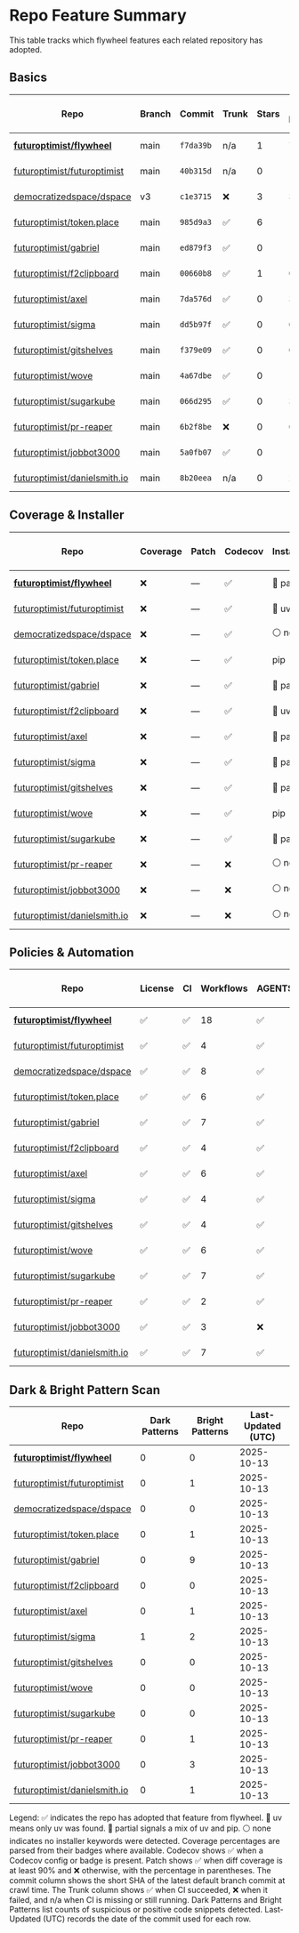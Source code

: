 # Repo Feature Summary

This table tracks which flywheel features each related repository has adopted.

<!-- spellchecker: disable -->
## Basics
| Repo | Branch | Commit | Trunk | Stars | Open Issues | Last-Updated (UTC) |
| ---- | ------ | ------ | ----- | ----- | ----------- | ----------------- |
| **[futuroptimist/flywheel](https://github.com/futuroptimist/flywheel)** | main | `f7da39b` | n/a | 1 | 7 | 2025-10-13 |
| [futuroptimist/futuroptimist](https://github.com/futuroptimist/futuroptimist) | main | `40b315d` | n/a | 0 | 1 | 2025-10-13 |
| [democratizedspace/dspace](https://github.com/democratizedspace/dspace) | v3 | `c1e3715` | ❌ | 3 | 37 | 2025-10-13 |
| [futuroptimist/token.place](https://github.com/futuroptimist/token.place) | main | `985d9a3` | ✅ | 6 | 12 | 2025-10-13 |
| [futuroptimist/gabriel](https://github.com/futuroptimist/gabriel) | main | `ed879f3` | ✅ | 0 | 1 | 2025-10-13 |
| [futuroptimist/f2clipboard](https://github.com/futuroptimist/f2clipboard) | main | `00660b8` | ✅ | 1 | 0 | 2025-10-13 |
| [futuroptimist/axel](https://github.com/futuroptimist/axel) | main | `7da576d` | ✅ | 0 | 3 | 2025-10-13 |
| [futuroptimist/sigma](https://github.com/futuroptimist/sigma) | main | `dd5b97f` | ✅ | 0 | 0 | 2025-10-13 |
| [futuroptimist/gitshelves](https://github.com/futuroptimist/gitshelves) | main | `f379e09` | ✅ | 0 | 0 | 2025-10-13 |
| [futuroptimist/wove](https://github.com/futuroptimist/wove) | main | `4a67dbe` | ✅ | 0 | 1 | 2025-10-13 |
| [futuroptimist/sugarkube](https://github.com/futuroptimist/sugarkube) | main | `066d295` | ✅ | 0 | 3 | 2025-10-13 |
| [futuroptimist/pr-reaper](https://github.com/futuroptimist/pr-reaper) | main | `6b2f8be` | ❌ | 0 | 0 | 2025-10-13 |
| [futuroptimist/jobbot3000](https://github.com/futuroptimist/jobbot3000) | main | `5a0fb07` | ✅ | 0 | 10 | 2025-10-13 |
| [futuroptimist/danielsmith.io](https://github.com/futuroptimist/danielsmith.io) | main | `8b20eea` | n/a | 0 | 2 | 2025-10-13 |

## Coverage & Installer
| Repo | Coverage | Patch | Codecov | Installer | Last-Updated (UTC) |
| ---- | -------- | ----- | ------- | --------- | ----------------- |
| **[futuroptimist/flywheel](https://github.com/futuroptimist/flywheel)** | ❌ | — | ✅ | 🔶 partial | 2025-10-13 |
| [futuroptimist/futuroptimist](https://github.com/futuroptimist/futuroptimist) | ❌ | — | ✅ | 🚀 uv | 2025-10-13 |
| [democratizedspace/dspace](https://github.com/democratizedspace/dspace) | ❌ | — | ✅ | ⚪ none | 2025-10-13 |
| [futuroptimist/token.place](https://github.com/futuroptimist/token.place) | ❌ | — | ✅ | pip | 2025-10-13 |
| [futuroptimist/gabriel](https://github.com/futuroptimist/gabriel) | ❌ | — | ✅ | 🔶 partial | 2025-10-13 |
| [futuroptimist/f2clipboard](https://github.com/futuroptimist/f2clipboard) | ❌ | — | ✅ | 🚀 uv | 2025-10-13 |
| [futuroptimist/axel](https://github.com/futuroptimist/axel) | ❌ | — | ✅ | 🔶 partial | 2025-10-13 |
| [futuroptimist/sigma](https://github.com/futuroptimist/sigma) | ❌ | — | ✅ | 🔶 partial | 2025-10-13 |
| [futuroptimist/gitshelves](https://github.com/futuroptimist/gitshelves) | ❌ | — | ✅ | 🔶 partial | 2025-10-13 |
| [futuroptimist/wove](https://github.com/futuroptimist/wove) | ❌ | — | ✅ | pip | 2025-10-13 |
| [futuroptimist/sugarkube](https://github.com/futuroptimist/sugarkube) | ❌ | — | ✅ | 🔶 partial | 2025-10-13 |
| [futuroptimist/pr-reaper](https://github.com/futuroptimist/pr-reaper) | ❌ | — | ❌ | ⚪ none | 2025-10-13 |
| [futuroptimist/jobbot3000](https://github.com/futuroptimist/jobbot3000) | ❌ | — | ❌ | ⚪ none | 2025-10-13 |
| [futuroptimist/danielsmith.io](https://github.com/futuroptimist/danielsmith.io) | ❌ | — | ❌ | ⚪ none | 2025-10-13 |

## Policies & Automation
| Repo | License | CI | Workflows | AGENTS.md | Code of Conduct | Contributing | Pre-commit | Last-Updated (UTC) |
| ---- | ------- | -- | --------- | --------- | --------------- | ------------ | ---------- | ----------------- |
| **[futuroptimist/flywheel](https://github.com/futuroptimist/flywheel)** | ✅ | ✅ | 18 | ✅ | ✅ | ✅ | ✅ | 2025-10-13 |
| [futuroptimist/futuroptimist](https://github.com/futuroptimist/futuroptimist) | ✅ | ✅ | 4 | ✅ | ✅ | ✅ | ✅ | 2025-10-13 |
| [democratizedspace/dspace](https://github.com/democratizedspace/dspace) | ✅ | ✅ | 8 | ✅ | ✅ | ✅ | ✅ | 2025-10-13 |
| [futuroptimist/token.place](https://github.com/futuroptimist/token.place) | ✅ | ✅ | 6 | ✅ | ✅ | ✅ | ✅ | 2025-10-13 |
| [futuroptimist/gabriel](https://github.com/futuroptimist/gabriel) | ✅ | ✅ | 7 | ✅ | ✅ | ✅ | ✅ | 2025-10-13 |
| [futuroptimist/f2clipboard](https://github.com/futuroptimist/f2clipboard) | ✅ | ✅ | 4 | ✅ | ✅ | ✅ | ✅ | 2025-10-13 |
| [futuroptimist/axel](https://github.com/futuroptimist/axel) | ✅ | ✅ | 6 | ✅ | ✅ | ✅ | ✅ | 2025-10-13 |
| [futuroptimist/sigma](https://github.com/futuroptimist/sigma) | ✅ | ✅ | 4 | ✅ | ✅ | ✅ | ✅ | 2025-10-13 |
| [futuroptimist/gitshelves](https://github.com/futuroptimist/gitshelves) | ✅ | ✅ | 4 | ✅ | ❌ | ❌ | ❌ | 2025-10-13 |
| [futuroptimist/wove](https://github.com/futuroptimist/wove) | ✅ | ✅ | 6 | ✅ | ✅ | ✅ | ✅ | 2025-10-13 |
| [futuroptimist/sugarkube](https://github.com/futuroptimist/sugarkube) | ✅ | ✅ | 7 | ✅ | ✅ | ✅ | ✅ | 2025-10-13 |
| [futuroptimist/pr-reaper](https://github.com/futuroptimist/pr-reaper) | ✅ | ✅ | 2 | ✅ | ✅ | ✅ | ❌ | 2025-10-13 |
| [futuroptimist/jobbot3000](https://github.com/futuroptimist/jobbot3000) | ✅ | ✅ | 3 | ❌ | ❌ | ❌ | ❌ | 2025-10-13 |
| [futuroptimist/danielsmith.io](https://github.com/futuroptimist/danielsmith.io) | ✅ | ✅ | 7 | ✅ | ❌ | ❌ | ✅ | 2025-10-13 |

## Dark & Bright Pattern Scan
| Repo | Dark Patterns | Bright Patterns | Last-Updated (UTC) |
| ---- | ------------- | --------------- | ----------------- |
| **[futuroptimist/flywheel](https://github.com/futuroptimist/flywheel)** | 0 | 0 | 2025-10-13 |
| [futuroptimist/futuroptimist](https://github.com/futuroptimist/futuroptimist) | 0 | 1 | 2025-10-13 |
| [democratizedspace/dspace](https://github.com/democratizedspace/dspace) | 0 | 0 | 2025-10-13 |
| [futuroptimist/token.place](https://github.com/futuroptimist/token.place) | 0 | 1 | 2025-10-13 |
| [futuroptimist/gabriel](https://github.com/futuroptimist/gabriel) | 0 | 9 | 2025-10-13 |
| [futuroptimist/f2clipboard](https://github.com/futuroptimist/f2clipboard) | 0 | 0 | 2025-10-13 |
| [futuroptimist/axel](https://github.com/futuroptimist/axel) | 0 | 1 | 2025-10-13 |
| [futuroptimist/sigma](https://github.com/futuroptimist/sigma) | 1 | 2 | 2025-10-13 |
| [futuroptimist/gitshelves](https://github.com/futuroptimist/gitshelves) | 0 | 0 | 2025-10-13 |
| [futuroptimist/wove](https://github.com/futuroptimist/wove) | 0 | 0 | 2025-10-13 |
| [futuroptimist/sugarkube](https://github.com/futuroptimist/sugarkube) | 0 | 0 | 2025-10-13 |
| [futuroptimist/pr-reaper](https://github.com/futuroptimist/pr-reaper) | 0 | 1 | 2025-10-13 |
| [futuroptimist/jobbot3000](https://github.com/futuroptimist/jobbot3000) | 0 | 3 | 2025-10-13 |
| [futuroptimist/danielsmith.io](https://github.com/futuroptimist/danielsmith.io) | 0 | 1 | 2025-10-13 |

Legend: ✅ indicates the repo has adopted that feature from flywheel. 🚀 uv means only uv was found. 🔶 partial signals a mix of uv and pip. ⚪ none indicates no installer keywords were detected.
Coverage percentages are parsed from their badges where available. Codecov shows ✅ when a Codecov config or badge is present. Patch shows ✅ when diff coverage is at least 90% and ❌ otherwise, with the percentage in parentheses.
The commit column shows the short SHA of the latest default branch commit at crawl time. The Trunk column shows ✅ when CI succeeded, ❌ when it failed, and n/a when CI is missing or still running. Dark Patterns and Bright Patterns list counts of suspicious or positive code snippets detected.
Last-Updated (UTC) records the date of the commit used for each row.
